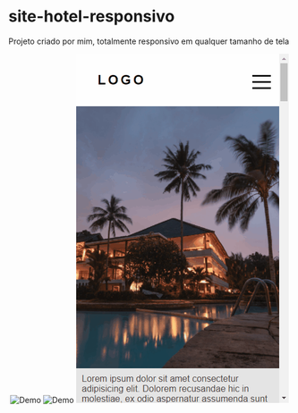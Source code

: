 # site-hotel-responsivo
<p>Projeto criado por mim, totalmente responsivo em qualquer tamanho de tela</p>

<p align="center">
    <img alt="Demo" src="src/img/hotel.gif">
    <img alt="Demo" src="src/img/hotel-tablet.gif">
    <img alt="Demo" src="src/img/hotel-mobile.gif">
 </p>
 
